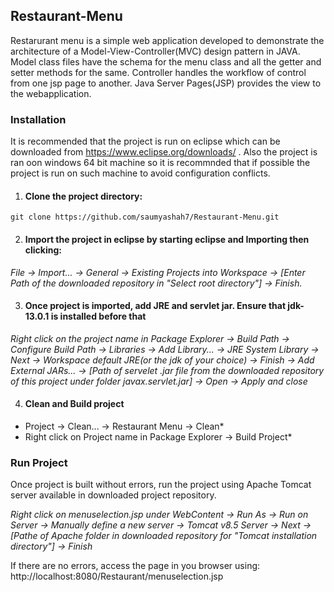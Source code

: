 ## **Restaurant-Menu** ##

Restarurant menu is a simple web application developed to demonstrate the architecture of a Model-View-Controller(MVC) design pattern in JAVA. Model class files have the schema for the menu class and all the getter and setter methods for the same. Controller handles the workflow of control from one jsp page to another. Java Server Pages(JSP) provides the view to the webapplication.

### **Installation** ###

It is recommended that the project is run on eclipse which can be downloaded from https://www.eclipse.org/downloads/ . Also the project is ran oon windows 64 bit machine so it is recommnded that if possible the project is run on such machine to avoid configuration conflicts.

1. #### Clone the project directory: ####
```
git clone https://github.com/saumyashah7/Restaurant-Menu.git
```

2. #### Import the project in eclipse by starting eclipse and Importing then clicking: ####
*File -> Import... -> General -> Existing Projects into Workspace -> [Enter Path of the downloaded repository in "Select root directory"] -> Finish.*

3. #### Once project is imported, add JRE and servlet jar. Ensure that jdk-13.0.1 is installed before that ####
*Right click on the project name in Package Explorer -> Build Path -> Configure Build Path -> Libraries -> Add Library... -> JRE System Library -> Next -> Workspace default JRE(or the jdk of your choice) -> Finish -> Add External JARs... -> [Path of servelet .jar file from the downloaded repository of this project under folder javax.servlet.jar] -> Open -> Apply and close*

4. #### Clean and Build project ####
* Project -> Clean... -> Restaurant Menu -> Clean*
* Right click on Project name in Package Explorer -> Build Project*

### **Run Project** ###

Once project is built without errors, run the project using Apache Tomcat server available in downloaded project repository.

*Right click on menuselection.jsp under WebContent -> Run As -> Run on Server -> Manually define a new server -> Tomcat v8.5 Server -> Next -> [Pathe of Apache folder in downloaded repository for "Tomcat installation directory"] -> Finish*

If there are no errors, access the page in you browser using: http://localhost:8080/Restaurant/menuselection.jsp
